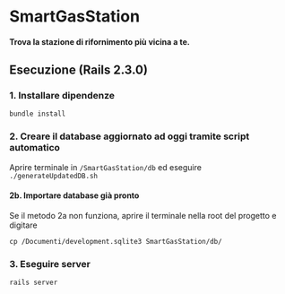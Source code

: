 # **SmartGasStation**

#### Trova la stazione di rifornimento più vicina a te.



## Esecuzione (Rails 2.3.0)

### 1. Installare **dipendenze**

`bundle install`



### 2. **Creare** il database **aggiornato** ad oggi tramite script automatico 

Aprire terminale in `/SmartGasStation/db` ed eseguire `./generateUpdatedDB.sh`

#### 2b. **Importare** database già **pronto**

Se il metodo 2a non funziona, aprire il terminale nella root del progetto e digitare

`cp /Documenti/development.sqlite3 SmartGasStation/db/` 



### 3. Eseguire **server**

`rails server` 

